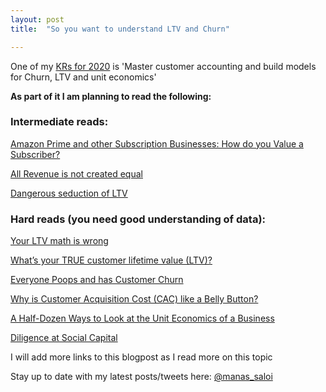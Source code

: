 ```yaml
---
layout: post
title:  "So you want to understand LTV and Churn"

---
```


One of my [KRs for 2020](https://manassaloi.com/2020/01/15/personal-OKRs-2020.html) is 'Master customer accounting and build models for Churn, LTV and unit economics'

**As part of it I am planning to read the following:**

### Intermediate reads:

[Amazon Prime and other Subscription Businesses: How do you Value a Subscriber?](https://25iq.com/2017/07/15/amazon-prime-and-other-subscription-businesses-how-do-you-value-a-subscriber/)

[All Revenue is not created equal](http://abovethecrowd.com/2011/05/24/all-revenue-is-not-created-equal-the-keys-to-the-10x-revenue-club/)

[Dangerous seduction of LTV](http://abovethecrowd.com/2012/09/04/the-dangerous-seduction-of-the-lifetime-value-ltv-formula/)

### Hard reads (you need good understanding of data):

[Your LTV math is wrong](https://bostonvcblog.typepad.com/vc/2015/10/your-ltv-math-is-wrong.html)

[What’s your TRUE customer lifetime value (LTV)?](https://www.forentrepreneurs.com/ltv/)

[Everyone Poops and has Customer Churn](https://25iq.com/2017/01/27/everyone-poops-and-has-customer-churn-and-a-dozen-notes/)

[Why is Customer Acquisition Cost (CAC) like a Belly Button?](https://25iq.com/2016/12/09/why-is-customer-acquisition-cost-cac-like-a-belly-button/)

[A Half-Dozen Ways to Look at the Unit Economics of a Business](https://25iq.com/2016/12/31/a-half-dozen-ways-to-look-at-the-unit-economics-of-a-business/)

[Diligence at Social Capital](https://medium.com/swlh/diligence-at-social-capital-part-1-accounting-for-user-growth-4a8a449fddfc)

I will add more links to this blogpost as I read more on this topic

Stay up to date with my latest posts/tweets here: [@manas_saloi](http://twitter.com/manas_saloi)
